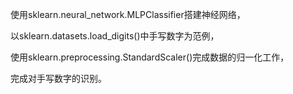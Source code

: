 使用sklearn.neural_network.MLPClassifier搭建神经网络，

以sklearn.datasets.load_digits()中手写数字为范例，

使用sklearn.preprocessing.StandardScaler()完成数据的归一化工作，

完成对手写数字的识别。
